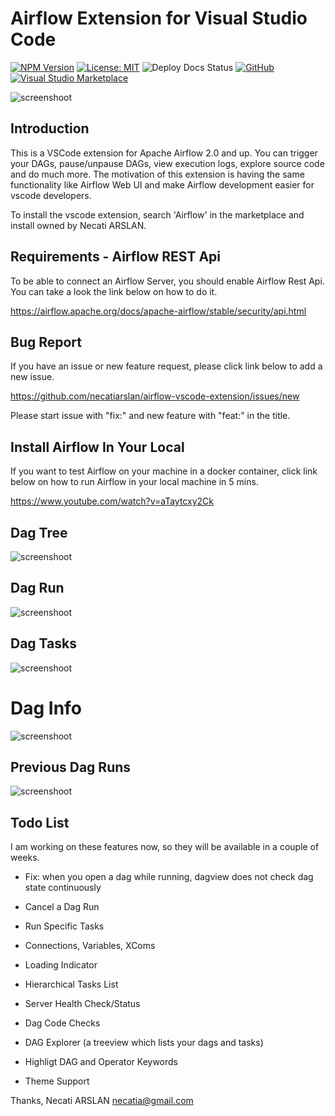 # Airflow Extension for Visual Studio Code

[![NPM Version](https://img.shields.io/npm/v/@vscode/webview-ui-toolkit?color=blue)](https://www.npmjs.com/package/@vscode/webview-ui-toolkit)
[![License: MIT](https://img.shields.io/badge/license-MIT-brightgreen)](./LICENSE)
![Deploy Docs Status](https://github.com/microsoft/vscode-webview-ui-toolkit/actions/workflows/docs-cd.yml/badge.svg)
[![GitHub](https://flat.badgen.net/github/release/necatiarslan/airflow-vscode-extension/)](https://github.com/necatiarslan/airflow-vscode-extension/releases)
[![Visual Studio Marketplace](https://vsmarketplacebadge.apphb.com/installs-short/necatiarslan.airflow-vscode-extension.svg?style=flat-square)](https://marketplace.visualstudio.com/items?itemName=necatiarslan.airflow-vscode-extension)

![screenshoot](./docs/airflow-extension.png)


## Introduction

This is a VSCode extension for Apache Airflow 2.0 and up.
You can trigger your DAGs, pause/unpause DAGs, view execution logs, explore source code and do much more.
The motivation of this extension is having the same functionality like Airflow Web UI and make Airflow development easier for vscode developers.

To install the vscode extension, search 'Airflow' in the marketplace and install owned by Necati ARSLAN.

## Requirements - Airflow REST Api

To be able to connect an Airflow Server, you should enable Airflow Rest Api.
You can take a look the link below on how to do it.

https://airflow.apache.org/docs/apache-airflow/stable/security/api.html

## Bug Report

If you have an issue or new feature request, please click link below to add a new issue.

https://github.com/necatiarslan/airflow-vscode-extension/issues/new

Please start issue with "fix:" and new feature with "feat:" in the title.

## Install Airflow In Your Local
If you want to test Airflow on your machine in a docker container, click link below on how to run Airflow in your local machine in 5 mins.

https://www.youtube.com/watch?v=aTaytcxy2Ck

## Dag Tree
![screenshoot](./docs/dagview-dagtree.png)

## Dag Run
![screenshoot](./docs/dagview-run.png)

## Dag Tasks
![screenshoot](./docs/dagview-tasks.png)

# Dag Info
![screenshoot](./docs/dagview-info.png)

## Previous Dag Runs
![screenshoot](./docs/dagview-prevruns.png)


## Todo List
I am working on these features now, so they will be available in a couple of weeks.

- Fix: when you open a dag while running, dagview does not check dag state continuously
- Cancel a Dag Run
- Run Specific Tasks
- Connections, Variables, XComs
- Loading Indicator
- Hierarchical Tasks List


- Server Health Check/Status
- Dag Code Checks
- DAG Explorer (a treeview which lists your dags and tasks)
- Highligt DAG and Operator Keywords
- Theme Support



Thanks,
Necati ARSLAN
necatia@gmail.com
